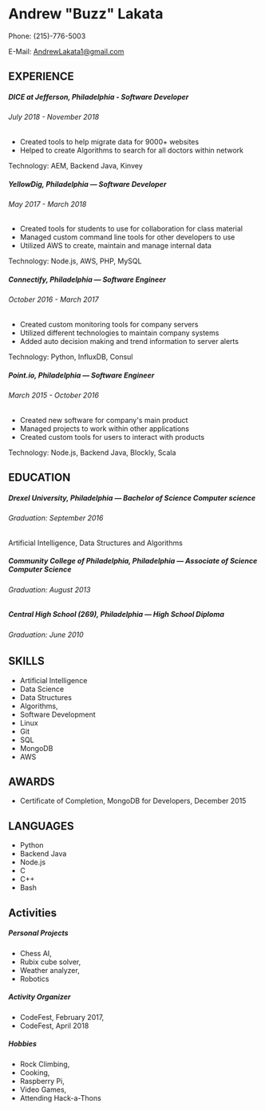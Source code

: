 # Andrew "Buzz" Lakata

Phone: (215)-776-5003

E-Mail: AndrewLakata1@gmail.com

## EXPERIENCE

##### DICE at Jefferson, Philadelphia - Software Developer 
###### July  2018 - November 2018

- Created tools to help migrate data for 9000+ websites
- Helped to create Algorithms to search for all doctors within network

Technology: AEM, Backend Java, Kinvey

##### YellowDig, Philadelphia — Software Developer
###### May  2017 - March 2018
- Created tools for students to use for collaboration for class material
- Managed custom command line tools for other developers to use
- Utilized AWS to create, maintain and manage internal data

Technology: Node.js, AWS, PHP, MySQL

##### Connectify, Philadelphia — Software Engineer
###### October 2016 - March 2017
- Created custom monitoring tools for company servers
- Utilized different technologies to maintain company systems
- Added auto decision making and trend information to server alerts

Technology: Python, InfluxDB, Consul

##### Point.io, Philadelphia — Software Engineer
###### March 2015 - October 2016
- Created new software for company's main product
- Managed projects to work within other applications
- Created custom tools for users to interact with products

Technology: Node.js, Backend Java, Blockly, Scala

## EDUCATION
##### Drexel University, Philadelphia — Bachelor of Science Computer science

###### Graduation: September 2016

Artificial Intelligence, Data Structures and Algorithms 

##### Community College of Philadelphia, Philadelphia — Associate of Science Computer Science 
###### Graduation: August 2013

##### Central High School (269), Philadelphia — High School Diploma
###### Graduation: June 2010

## SKILLS
- Artificial Intelligence 
- Data Science 
- Data Structures
- Algorithms,
- Software Development
- Linux
- Git
- SQL
- MongoDB
- AWS

## AWARDS
- Certificate of Completion, MongoDB for Developers, December 2015

## LANGUAGES
- Python
- Backend Java
- Node.js
- C
- C++
- Bash

## Activities

##### Personal Projects

- Chess AI,
- Rubix cube solver,
- Weather analyzer,
- Robotics

##### Activity Organizer 

- CodeFest, February 2017,
- CodeFest, April 2018

##### Hobbies

- Rock Climbing, 
- Cooking,
- Raspberry Pi,
- Video Games,
- Attending Hack-a-Thons

